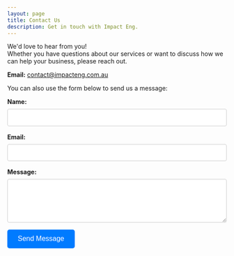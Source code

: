 ```yaml
---
layout: page
title: Contact Us
description: Get in touch with Impact Eng.
---
```


We'd love to hear from you!<br>
Whether you have questions about our services or want to discuss how we can help your business, please reach out.

**Email:** [contact@impacteng.com.au](mailto:contact@impacteng.com.au)

You can also use the form below to send us a message:

<form action="https://formspree.io/f/xovdjgpr" method="POST">
  <div class="form-group">
    <label for="name">Name:</label>
    <input type="text" id="name" name="name" required>
  </div>
  <div class="form-group">
    <label for="email">Email:</label>
    <input type="email" id="email" name="email" required>
  </div>
  <div class="form-group">
    <label for="message">Message:</label>
    <textarea id="message" name="message" rows="5" required></textarea>
  </div>
  <button type="submit" class="button">Send Message</button>
</form>

<style>
.form-group {
  margin-bottom: 1rem;
}

label {
  display: block;
  margin-bottom: 0.5rem;
  font-weight: bold;
}

input[type="text"],
input[type="email"],
textarea {
  width: 100%;
  padding: 0.7rem;
  border: 1px solid #ccc;
  border-radius: 4px;
  box-sizing: border-box;
}

button[type="submit"] {
  padding: 0.8rem 1.5rem;
  background-color: #007bff;
  color: white;
  border: none;
  border-radius: 5px;
  cursor: pointer;
  font-size: 1rem;
  transition: background-color 0.3s ease;
}

button[type="submit"]:hover {
  background-color: #0056b3;
}
</style>